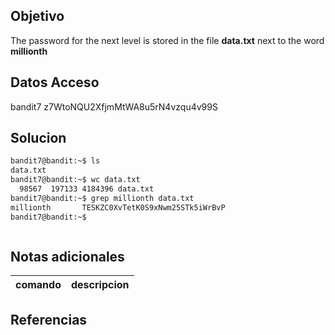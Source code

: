 
## Objetivo
The password for the next level is stored in the file **data.txt** next to the word **millionth**
## Datos Acceso
bandit7
z7WtoNQU2XfjmMtWA8u5rN4vzqu4v99S
## Solucion
```bash
bandit7@bandit:~$ ls
data.txt
bandit7@bandit:~$ wc data.txt
  98567  197133 4184396 data.txt
bandit7@bandit:~$ grep millionth data.txt
millionth       TESKZC0XvTetK0S9xNwm25STk5iWrBvP
bandit7@bandit:~$ 



```
## Notas adicionales
| comando |  descripcion|
|---|----|

## Referencias



